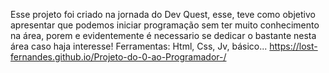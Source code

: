 Esse projeto foi criado na jornada do Dev Quest, esse, teve como objetivo apresentar que podemos iniciar programação sem ter muito conhecimento na área, 
porem e evidentemente é necessario se dedicar o bastante nesta área caso haja interesse!
Ferramentas: Html, Css, Jv, básico...
 https://lost-fernandes.github.io/Projeto-do-0-ao-Programador-/
